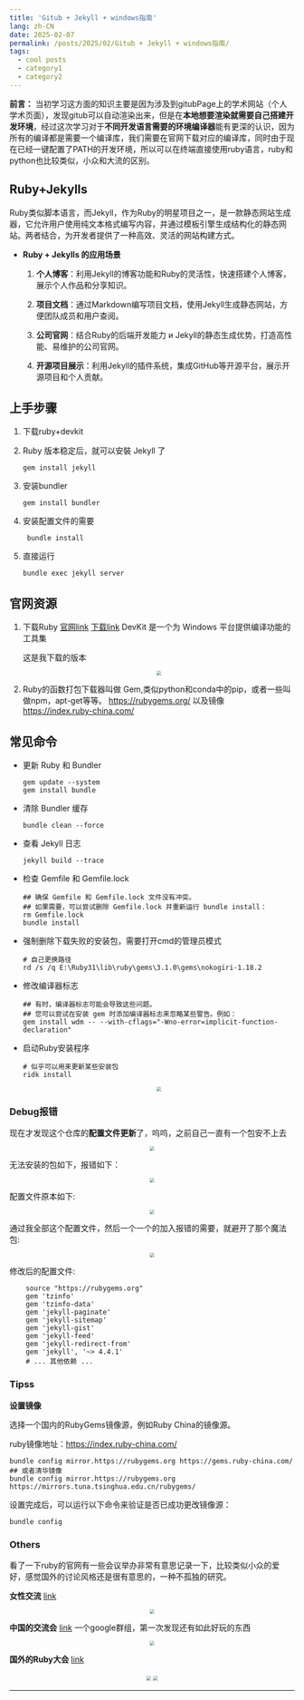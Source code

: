 ```yaml
---
title: 'Gitub + Jekyll + windows指南'
lang: zh-CN
date: 2025-02-07
permalink: /posts/2025/02/Gitub + Jekyll + windows指南/
tags:
  - cool posts
  - category1
  - category2
---
```


**前言：** 当初学习这方面的知识主要是因为涉及到gitubPage上的学术网站（个人学术页面），发现gitub可以自动渲染出来，但是在**本地想要渲染就需要自己搭建开发环境**，经过这次学习对于**不同开发语言需要的环境编译器**能有更深的认识，因为所有的编译都是需要一个编译库，我们需要在官网下载对应的编译库，同时由于现在已经一键配置了PATH的开发环境，所以可以在终端直接使用ruby语言，ruby和python也比较类似，小众和大流的区别。

## Ruby+Jekylls

Ruby类似脚本语言，而Jekyll，作为Ruby的明星项目之一，是一款静态网站生成器，它允许用户使用纯文本格式编写内容，并通过模板引擎生成结构化的静态网站。两者结合，为开发者提供了一种高效、灵活的网站构建方式。

* **Ruby + Jekylls 的应用场景**

  1. **个人博客**：利用Jekyll的博客功能和Ruby的灵活性，快速搭建个人博客，展示个人作品和分享知识。

  2. **项目文档**：通过Markdown编写项目文档，使用Jekyll生成静态网站，方便团队成员和用户查阅。

  3. **公司官网**：结合Ruby的后端开发能力 и Jekyll的静态生成优势，打造高性能、易维护的公司官网。

  4. **开源项目展示**：利用Jekyll的插件系统，集成GitHub等开源平台，展示开源项目和个人贡献。



## **上手步骤**

1. 下载ruby+devkit

2. Ruby 版本稳定后，就可以安裝 Jekyll 了
  
    ```plain&#x20;text
    gem install jekyll 
    ```

3. 安装bundler

    ```plain&#x20;text
    gem install bundler
    ```

4. 安装配置文件的需要

    ```plain&#x20;text
     bundle install
    ```

5. 直接运行

    ```plain&#x20;text
    bundle exec jekyll server
    ```

## **官网资源**

  1. 下载Ruby [官网link](https://rubyinstaller.org/) [下载link](https://rubyinstaller.org/downloads/) DevKit 是一个为 Windows 平台提供编译功能的工具集

     这是我下载的版本 \
    <Center>
    <img src='/images/blog/01/1.png' style='zoom:50%'>
    </Center>


  2. Ruby的函数打包下载器叫做 Gem,类似python和conda中的pip，或者一些叫做npm，apt-get等等。 https://rubygems.org/ 以及镜像 https://index.ruby-china.com/



## **常见命令**

  * 更新 Ruby 和 Bundler

    ```plain&#x20;text
    gem update --system
    gem install bundle
    ```

  * 清除 Bundler 缓存

    ```plain&#x20;text
    bundle clean --force
    ```

  * 查看 Jekyll 日志

    ```plain&#x20;text
    jekyll build --trace
    ```

  * 检查 Gemfile 和 Gemfile.lock

    ```plain&#x20;text
    ## 确保 Gemfile 和 Gemfile.lock 文件没有冲突。
    ## 如果需要，可以尝试删除 Gemfile.lock 并重新运行 bundle install：
    rm Gemfile.lock
    bundle install
    ```

  * 强制删除下载失败的安装包，需要打开cmd的管理员模式

    ```plain&#x20;text
    # 自己更换路径
    rd /s /q E:\Ruby31\lib\ruby\gems\3.1.0\gems\nokogiri-1.18.2
    ```

  * 修改编译器标志

      ```plain&#x20;text
      ## 有时，编译器标志可能会导致这些问题。
      ## 您可以尝试在安装 gem 时添加编译器标志来忽略某些警告。例如：
      gem install wdm -- --with-cflags="-Wno-error=implicit-function-declaration"
      ```

  * 启动Ruby安装程序

      ```plain&#x20;text
      # 似乎可以用来更新某些安装包        
      ridk install
      ```
    <Center>
    <img src='/images/blog/01/2.png' style='zoom:50%'>
    </Center>

### Debug报错
现在才发现这个仓库的**配置文件更新**了，呜呜，之前自己一直有一个包安不上去
    <Center>
    <img src='/images/blog/01/3.png' style='zoom:50%'>
    </Center>

无法安装的包如下，报错如下：
    <Center>
    <img src='/images/blog/01/4.png' style='zoom:50%'>
    </Center>

配置文件原本如下:
    <Center>
    <img src='/images/blog/01/5.png' style='zoom:50%'>
    </Center>

通过我全部这个配置文件，然后一个一个的加入报错的需要，就避开了那个魔法包:
    <Center>
    <img src='/images/blog/01/6.png' style='zoom:50%'>
    </Center>

修改后的配置文件:
  
``` plain&#x20;text
    source "https://rubygems.org"
    gem 'tzinfo'
    gem 'tzinfo-data'
    gem 'jekyll-paginate'
    gem 'jekyll-sitemap'
    gem 'jekyll-gist'
    gem 'jekyll-feed'
    gem 'jekyll-redirect-from'
    gem 'jekyll', '~> 4.4.1'
    # ... 其他依赖 ...
  ```


### Tipss&#x20;

**设置镜像**

选择一个国内的RubyGems镜像源，例如Ruby China的镜像源。

ruby镜像地址：https://index.ruby-china.com/

```plain&#x20;text
bundle config mirror.https://rubygems.org https://gems.ruby-china.com/
## 或者清华镜像
bundle config mirror.https://rubygems.org https://mirrors.tuna.tsinghua.edu.cn/rubygems/
```

设置完成后，可以运行以下命令来验证是否已成功更改镜像源：

``` plain&#x20;text
bundle config
```



### Others

看了一下ruby的官网有一些会议举办非常有意思记录一下，比较类似小众的爱好，感觉国外的讨论风格还是很有意思的，一种不孤独的研究。

**女性交流** [link](https://dcn8hodqlmqo.feishu.cn/wiki/NPmXwubu8iPaDMkR7WUcJTaMn8g?fromScene=spaceOverview#share-VFLNdLaqooXdsHxgAUUcwh1FnZg)
<Center>
<img src='/images/blog/01/7.png' style='zoom:50%'>
</Center>

**中国的交流会** [link](https://groups.google.com/g/shanghaionrails?pli=1)
一个google群组，第一次发现还有如此好玩的东西
<Center>
<img src='/images/blog/01/8.png' style='zoom:50%'>
</Center>

**国外的Ruby大会** [link](https://rubycommunityconference.konfeo.com/en/groups)
<center>
<img src='/images/blog/01/9.png' style='zoom:50%'>
<img src='/images/blog/01/10.png' style='zoom:50%'>
</center>

------